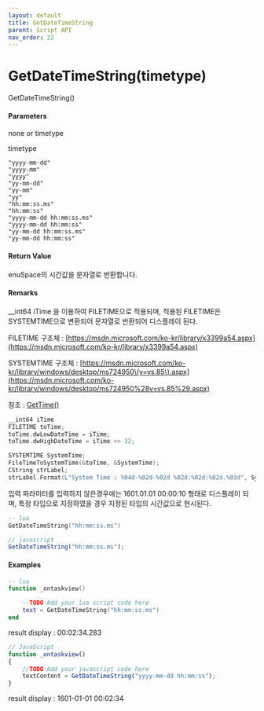 ```yaml
---
layout: default
title: GetDateTimeString
parent: Script API
nav_order: 22
---
```

# GetDateTimeString\(timetype\)

GetDateTimeString\(\)

#### Parameters

none or timetype

timetype

```
"yyyy-mm-dd"
"yyyy-mm"
"yyyy"
"yy-mm-dd"
"yy-mm"
"yy"
"hh:mm:ss.ms"
"hh:mm:ss"
"yyyy-mm-dd hh:mm:ss.ms"
"yyyy-mm-dd hh:mm:ss"
"yy-mm-dd hh:mm:ss.ms"
"yy-mm-dd hh:mm:ss"
```

#### Return Value

enuSpace의 시간값을 문자열로 반환합니다.

#### Remarks

\_\_int64 iTime 을 이용하여 FILETIME으로 적용되며, 적용된 FILETIME은 SYSTEMTIME으로 변환되어 문자열로 반환되어 디스플레이 된다.

FILETIME 구조체 : [https://msdn.microsoft.com/ko-kr/library/x3399a54.aspx](https://msdn.microsoft.com/ko-kr/library/x3399a54.aspx)

SYSTEMTIME 구조체 : [https://msdn.microsoft.com/ko-kr/library/windows/desktop/ms724950\(v=vs.85\).aspx](https://msdn.microsoft.com/ko-kr/library/windows/desktop/ms724950%28v=vs.85%29.aspx)

참조 : [GetTime\(\)](/ScriptAPI\GetTime.html)

```cpp
__int64 iTime
FILETIME toTime;
toTime.dwLowDateTime = iTime;
toTime.dwHighDateTime = iTime >> 32;

SYSTEMTIME SystemTime;
FileTimeToSystemTime(&toTime, &SystemTime);
CString strLabel;
strLabel.Format(L"System Time : %04d-%02d-%02d %02d:%02d:%02d.%03d", SystemTime.wYear, SystemTime.wMonth, SystemTime.wDay, SystemTime.wHour, SystemTime.wMinute, SystemTime.wSecond, SystemTime.wMilliseconds);
```

입력 파라미터를 입력하지 않은경우에는 1601.01.01 00:00:10 형태로 디스플레이 되며, 특정 타입으로 지정하였을 경우 지정된 타입의 시간값으로 현시된다.

```lua
-- lua
GetDateTimeString("hh:mm:ss.ms")
```

```js
// javascript
GetDateTimeString("hh:mm:ss.ms");
```

#### 

#### Examples

```lua
-- lua
function _ontaskview()

    --TODO Add your lua script code here
    text = GetDateTimeString("hh:mm:ss.ms")
end
```

result display : 00:02:34.283

```js
// JavaScript
function _ontaskview()
{    
    //TODO Add your javascript code here
    textContent = GetDateTimeString("yyyy-mm-dd hh:mm:ss");
}
```

result display : 1601-01-01 00:02:34

